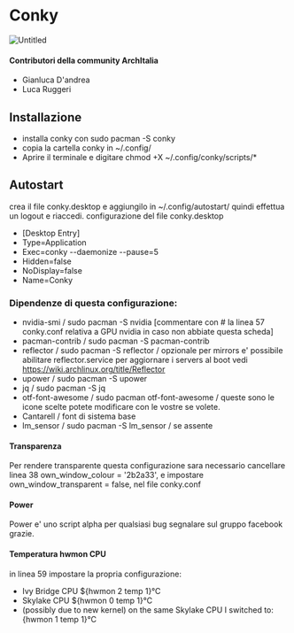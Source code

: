 # Conky
![Untitled](https://user-images.githubusercontent.com/117321045/200119484-c0daa42d-6e26-4b0d-a085-86aa37c815b7.png)
#### Contributori della community ArchItalia
- Gianluca D'andrea
- Luca Ruggeri


## Installazione
- installa conky con sudo pacman -S conky
- copia la cartella conky in ~/.config/
- Aprire il terminale e digitare chmod +X ~/.config/conky/scripts/*

## Autostart
crea il file conky.desktop e aggiungilo in ~/.config/autostart/ quindi effettua un logout e riaccedi.
configurazione del file conky.desktop
- [Desktop Entry]
- Type=Application
- Exec=conky --daemonize --pause=5
- Hidden=false
- NoDisplay=false
- Name=Conky


### Dipendenze di questa configurazione:

- nvidia-smi / sudo pacman -S nvidia [commentare con # la linea 57 conky.conf relativa a GPU nvidia in caso non abbiate questa scheda]
- pacman-contrib / sudo pacman -S pacman-contrib
- reflector / sudo pacman -S reflector / opzionale per mirrors e' possibile abilitare reflector.service per aggiornare i servers al boot vedi https://wiki.archlinux.org/title/Reflector
- upower / sudo pacman -S upower
- jq / sudo pacman -S jq
- otf-font-awesome / sudo pacman otf-font-awesome / queste sono le icone scelte potete modificare con le vostre se volete.
- Cantarell / font di sistema base
- lm_sensor / sudo pacman -S lm_sensor / se assente 


#### Transparenza 
Per rendere transparente questa configurazione sara necessario cancellare linea 38 own_window_colour = '2b2a33', e impostare own_window_transparent = false, nel file conky.conf


#### Power 
Power e' uno script alpha per qualsiasi bug segnalare sul gruppo facebook grazie.

#### Temperatura hwmon CPU
in linea 59 impostare la propria configurazione:

- Ivy Bridge CPU ${hwmon 2 temp 1}°C
- Skylake CPU ${hwmon 0 temp 1}°C
- (possibly due to new kernel) on the same Skylake CPU I switched to: {hwmon 1 temp 1}°C

